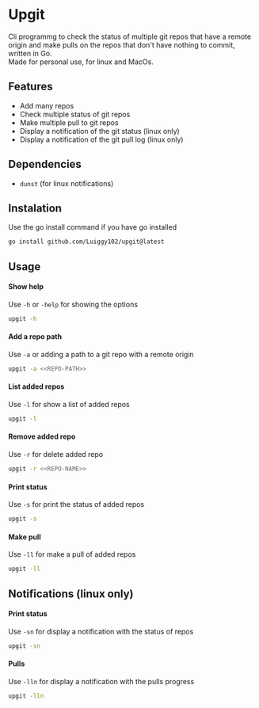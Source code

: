 # Upgit

Cli programmg to check the status of multiple git repos that have a remote origin and make pulls on the repos that don't have nothing to commit, written in Go.  
Made for personal use, for linux and MacOs.

## Features

* Add many repos
* Check multiple status of git repos
* Make multiple pull to git repos
* Display a notification of the git status (linux only)
* Display a notification of the git pull log (linux only)

## Dependencies

* `dunst` (for linux notifications)

## Instalation

Use the go install command if you have go installed
```bash
go install github.com/Luiggy102/upgit@latest
```

## Usage

#### Show help
Use `-h` or `-help` for showing the options

```bash
upgit -h
```

#### Add a repo path
Use `-a` or adding a path to a git repo with a remote origin

```bash
upgit -a <<REPO-PATH>>
```

#### List added repos
Use `-l` for show a list of added repos

```bash
upgit -l
```

#### Remove added repo
Use `-r` for delete added repo

```bash
upgit -r <<REPO-NAME>>
```

#### Print status
Use `-s` for print the status of added repos

```bash
upgit -s
```

#### Make pull
Use `-ll` for make a pull of added repos

```bash
upgit -ll
```

## Notifications (linux only)

#### Print status
Use `-sn` for display a notification with the status of repos

```bash
upgit -sn
```

#### Pulls
Use `-lln` for display a notification with the pulls progress

```bash
upgit -lln
```
